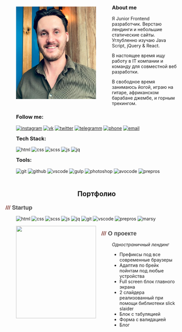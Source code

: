 <style type="text/css">
	.myphoto {
		position:relative;
		margin: 0px 50px 20px 0px; 
		flex: 0 0 250px;
		height: 290px;	
	}
	.img {
		position: absolute;
    	width: 100%;
    	height: 100%;
    	top: 0;
    	left: 0;
    	-o-object-fit: cover;
    	object-fit: cover;
	}
	.about-row {
		display:flex;
		align-items:center;
	}

	h3 {
		margin-top: 10px !important; 
	}
	.portfolio-row {
		display:flex;
	}
	.portfolio-img {
		position:relative;
		flex: 0 0 250px;
		height: 290px;
		margin: 0 50px 0 0;
	}
	.portfolio-img>img {
		position: absolute;
    	width: 100%;
    	height: 100%;
    	top: 0;
    	left: 0;
    	-o-object-fit: cover;
    	object-fit: cover;
	}
	h2 {
		text-align:center;
		margin-top: 50px;
	}
	span {
		font-style:italic;
	}

	.project-title:before {
	 padding-right: 0.3em;
    margin-left: -2em;
    content: "///";
    color: #701E16;
	}
	.project-title {
	 margin-bottom: 8px;
    font-family: 'Architects Daughter', 'Helvetica Neue', Helvetica, Arial, serif;
    font-size: 18px;
    font-weight: bold;
    color: #474747;
    text-indent: 3px;
	}
</style>

<div class="about-row">

<div class="myphoto"><img class="img" src="img/myphoto.jpg"/></div>

<div class="about">

<h3> About me </h3>

<p>Я Junior Frontend разработчик. Верстаю лендинги и небольшие статические сайты. Углубленно изучаю Java Script, jQuery & React.</p>

<p>В настоящее время ищу работу в IT компании и команду для совместной веб разработки.</p>

<p>В свободное время занимаюсь йогой, играю на гитаре, африканском барабане джембе,  и горным трекингом.</p>

</div>

</div>

<h3>Follow me:</h3>

[![instagram](https://img.shields.io/badge/INSTARAM-6DB284?style=flat&logo=instagram&logoColor=B83092)](https://www.instagram.com/seignior.anlarion/)
[![vk](https://img.shields.io/badge/VKONTACTE-6DB284?style=flat&logo=vk&logoColor=5181B8)](https://vk.com/larionov66)
[![twitter](https://img.shields.io/badge/TWITTER-6DB284?style=flat&logo=twitter&logoColor=209BF3)](https://twitter.com/larionov_anton1)
[![telegramm](https://img.shields.io/badge/TELEGRAMM-6DB284?style=flat&logo=telegram&logoColor=1D97C9)](https://t.me/AntonLarionov1)
[![phone](https://img.shields.io/badge/PHONE_+7_(988)_570_72_57-6DB284?style=flat&logo=apple&logoColor=D9D9D9)](tel:+79885707257)
[![email](https://img.shields.io/badge/EMAIL_larionovanton05@gmail.com-6DB284?style=flat&logo=gmail&logoColor=F44336)](mailto:larionovanton05@gmail.com)

<h3>Tech Stack:</h3>

![html](https://img.shields.io/badge/HTML5-474747?style=flat&logo=html5&logoColor=E34F26)
![css](https://img.shields.io/badge/CSS3-6DB284?style=flat&logo=css3&logoColor=117B11)
![scss](https://img.shields.io/badge/SCSS-6DB284?style=flat&logo=sass&logoColor=D05385)
![js](https://img.shields.io/badge/JAVASCRIPT-6DB284?style=flat&logo=javascript&logoColor=F7E01D)
![jq](https://img.shields.io/badge/JQUERY-6DB284?style=flat&logo=jquery&logoColor=193657)

<h3>Tools:</h3>

![git](https://img.shields.io/badge/GIT-6DB284?style=flat&logo=git&logoColor=DF4C37)
![github](https://img.shields.io/badge/GITHUB-6DB284?style=flat&logo=github&logoColor=000000)
![vscode](https://img.shields.io/badge/VSCODE-6DB284?style=flat&logo=Visualstudio&logoColor=0278CB)
![gulp](https://img.shields.io/badge/GULP-6DB284?style=flat&logo=gulp&logoColor=E84C51)
![photoshop](https://img.shields.io/badge/PHOTOSHOP-6DB284?style=flat&logo=adobephotoshop&logoColor=001E36)
![avocode](https://img.shields.io/badge/AVOCODE-6DB284?style=flat&logo=adobephotoshop&logoColor=00BD87)
![prepros](https://img.shields.io/badge/PREPROS-6DB284?style=flat&logo=webpack&logoColor=20C4E1)


<h2>Портфолио</h2>
<div class="project-title">Startup</div>

![html](https://img.shields.io/badge/HTML5-701E16?style=plastic&logo=html5&logoColor=E34F26)
![css](https://img.shields.io/badge/CSS3-701E16?style=plastic&logo=css3&logoColor=117B11)
![scss](https://img.shields.io/badge/SCSS-701E16?style=plastic&logo=sass&logoColor=D05385)
![js](https://img.shields.io/badge/JAVASCRIPT-701E16?style=plastic&logo=javascript&logoColor=F7E01D)
![jq](https://img.shields.io/badge/JQUERY-701E16?style=plastic&logo=jquery&logoColor=193657)
![git](https://img.shields.io/badge/GIT-701E16?style=plastic&logo=git&logoColor=DF4C37)
![vscode](https://img.shields.io/badge/VSCODE-701E16?style=plastic&logo=Visualstudio&logoColor=0278CB)
![prepros](https://img.shields.io/badge/PREPROS-701E16?style=plastic&logo=webpack&logoColor=20C4E1)
![marsy](https://img.shields.io/badge/MARSY-701E16?style=plastic&logo=adobephotoshop&logoColor=FCEC7D)

<div class="portfolio-row">
<div class="portfolio-img"><img src="img/startup.png"/></div>
<div class="info">
<h3 class="project-title">О проекте</h3>
<p><span>Одностраничный лендинг</span></p>
<ul>
<li>Префиксы под все современные браузеры</li>
<li>Адаптив по брейк пойнтам под любые устройства </li>
<li>Full screen блок главного экрана</li>
<li>2 слайдера реализованный при помощи библиотеки slick slaider</li>
<li>Блок с табуляцией</li>
<li>Форма с валидацией</li>
<li>Блог</li>
</ul>
</div>
</div>




